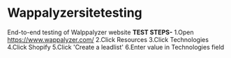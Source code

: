 # Wappalyzersitetesting
End-to-end testing of Walppalyzer website
**TEST STEPS-**
1.Open https://www.wappalyzer.com/ 
2.Click Resources 
3.Click Technologies 
4.Click Shopify 
5.Click 'Create a leadlist'
6.Enter value in Technologies field
